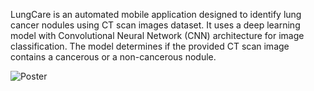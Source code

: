 LungCare is an automated mobile application designed to identify lung cancer nodules using CT scan images dataset. 
It uses a deep learning model with Convolutional Neural Network (CNN) architecture for image classification. The model determines if the provided CT scan image contains a cancerous or a non-cancerous nodule. 


![Poster](https://github.com/user-attachments/assets/6f440e08-556b-4730-8826-18312252142f)
